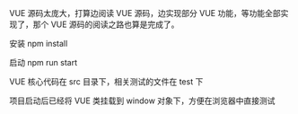 VUE 源码太庞大，打算边阅读 VUE 源码，边实现部分 VUE 功能，等功能全部实现了，那个 VUE 源码的阅读之路也算是完成了。

安装 npm install

启动 npm run start

VUE 核心代码在 src 目录下，相关测试的文件在 test 下

项目启动后已经将 VUE 类挂载到 window 对象下，方便在浏览器中直接测试